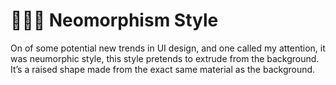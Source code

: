 # 👩🏻‍💻 Neomorphism Style

On of some potential new trends in UI design, and one called my attention, it was neumorphic style, this style pretends to extrude from the background. It’s a raised shape made from the exact same material as the background.
